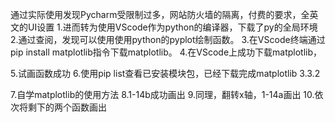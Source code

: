 通过实际使用发现Pycharm受限制过多，网站防火墙的隔离，付费的要求，全英文的UI设置
1.进而转为使用VScode作为python的编译器，下载了py的全局环境
2.通过查阅，发现可以使用使用python的pyplot绘制函数。
3.在VScode终端通过pip install matplotlib指令下载matplotlib。
4.在VScode上成功下载matplotlib，

5.试画函数成功
6.使用pip list查看已安装模块包，已经下载完成matplotlib 3.3.2

7.自学matplotlib的使用方法
8.1-14b成功画出
9.同理，翻转x轴，1-14a画出
10.依次将剩下的两个函数画出
